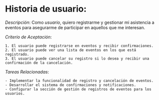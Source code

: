 # Historia de usuario:

*Descripción*: Como *usuario*, quiero registrarme y gestionar mi asistencia a eventos para asegurarme de participar en aquellos que me interesan.<br>

*Criterio de Aceptación*:

    1. El usuario puede registrarse en eventos y recibir confirmaciones.
    2. El usuario puede ver una lista de eventos en los que está registrado.
    3. El usuario puede cancelar su registro si lo desea y recibir una confirmación de la cancelación.

*Tareas Relacionadas*:

    - Implementar la funcionalidad de registro y cancelación de eventos.
    - Desarrollar el sistema de confirmaciones y notificaciones.
    - Configurar la sección de gestión de registros de eventos para los usuarios.
